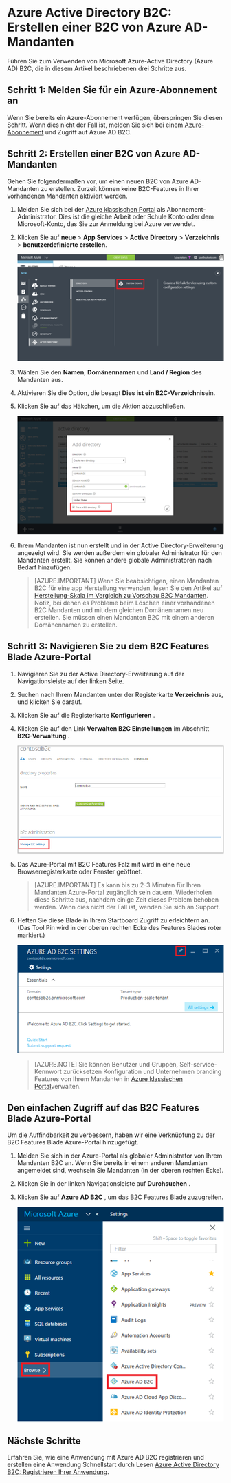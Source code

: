 <properties
    pageTitle="Azure Active Directory B2C: Erstellen einer Azure Active Directory B2C Mandanten | Microsoft Azure"
    description="Ein Thema zum Erstellen einer Azure Active Directory B2C-Mandanten"
    services="active-directory-b2c"
    documentationCenter=""
    authors="swkrish"
    manager="mbaldwin"
    editor="bryanla"/>

<tags
    ms.service="active-directory-b2c"
    ms.workload="identity"
    ms.tgt_pltfrm="na"
    ms.topic="article"
    ms.devlang="na"
    ms.date="08/30/2016"
    ms.author="swkrish"/>

# <a name="azure-active-directory-b2c-create-an-azure-ad-b2c-tenant"></a>Azure Active Directory B2C: Erstellen einer B2C von Azure AD-Mandanten

Führen Sie zum Verwenden von Microsoft Azure-Active Directory (Azure AD) B2C, die in diesem Artikel beschriebenen drei Schritte aus.

## <a name="step-1-sign-up-for-an-azure-subscription"></a>Schritt 1: Melden Sie für ein Azure-Abonnement an

Wenn Sie bereits ein Azure-Abonnement verfügen, überspringen Sie diesen Schritt. Wenn dies nicht der Fall ist, melden Sie sich bei einem [Azure-Abonnement](../active-directory/sign-up-organization.md) und Zugriff auf Azure AD B2C.

## <a name="step-2-create-an-azure-ad-b2c-tenant"></a>Schritt 2: Erstellen einer B2C von Azure AD-Mandanten

Gehen Sie folgendermaßen vor, um einen neuen B2C von Azure AD-Mandanten zu erstellen. Zurzeit können keine B2C-Features in Ihrer vorhandenen Mandanten aktiviert werden.

1. Melden Sie sich bei der [Azure klassischen Portal](https://manage.windowsazure.com/) als Abonnement-Administrator. Dies ist die gleiche Arbeit oder Schule Konto oder dem Microsoft-Konto, das Sie zur Anmeldung bei Azure verwendet.
2. Klicken Sie auf **neue** > **App Services** > **Active Directory** > **Verzeichnis** > **benutzerdefinierte erstellen**.

    ![Screenshot zum Starten, um einen Mandanten zu erstellen](./media/active-directory-b2c-get-started/new-directory.png)

3. Wählen Sie den **Namen**, **Domänennamen** und **Land / Region** des Mandanten aus.
4. Aktivieren Sie die Option, die besagt **Dies ist ein B2C-Verzeichnis**ein.
5. Klicken Sie auf das Häkchen, um die Aktion abzuschließen.

    ![Screenshot zum Erstellen eines Verzeichnisses B2C das Häkchen](./media/active-directory-b2c-get-started/create-b2c-directory.png)

6. Ihrem Mandanten ist nun erstellt und in der Active Directory-Erweiterung angezeigt wird. Sie werden außerdem ein globaler Administrator für den Mandanten erstellt. Sie können andere globale Administratoren nach Bedarf hinzufügen.

    > [AZURE.IMPORTANT]
    Wenn Sie beabsichtigen, einen Mandanten B2C für eine app Herstellung verwenden, lesen Sie den Artikel auf [Herstellung-Skala im Vergleich zu Vorschau B2C Mandanten](active-directory-b2c-reference-tenant-type.md). Notiz, bei denen es Probleme beim Löschen einer vorhandenen B2C Mandanten und mit dem gleichen Domänennamen neu erstellen. Sie müssen einen Mandanten B2C mit einem anderen Domänennamen zu erstellen.

## <a name="step-3-navigate-to-the-b2c-features-blade-on-the-azure-portal"></a>Schritt 3: Navigieren Sie zu dem B2C Features Blade Azure-Portal

1. Navigieren Sie zu der Active Directory-Erweiterung auf der Navigationsleiste auf der linken Seite.
2. Suchen nach Ihrem Mandanten unter der Registerkarte **Verzeichnis** aus, und klicken Sie darauf.
3. Klicken Sie auf die Registerkarte **Konfigurieren** .
4. Klicken Sie auf den Link **Verwalten B2C Einstellungen** im Abschnitt **B2C-Verwaltung** .

    ![Screenshot der Directory-Konfiguration für B2C](./media/active-directory-b2c-get-started/b2c-directory-configure-tab.png)

5. Das Azure-Portal mit B2C Features Falz mit wird in eine neue Browserregisterkarte oder Fenster geöffnet.

    > [AZURE.IMPORTANT]
    Es kann bis zu 2-3 Minuten für Ihren Mandanten Azure-Portal zugänglich sein dauern. Wiederholen diese Schritte aus, nachdem einige Zeit dieses Problem behoben werden. Wenn dies nicht der Fall ist, wenden Sie sich an Support.

6. Heften Sie diese Blade in Ihrem Startboard Zugriff zu erleichtern an. (Das Tool Pin wird in der oberen rechten Ecke des Features Blades roter markiert.)

    ![Screenshot des Blades B2C features](./media/active-directory-b2c-get-started/b2c-features-blade.png)

    > [AZURE.NOTE]
    Sie können Benutzer und Gruppen, Self-service-Kennwort zurücksetzen Konfiguration und Unternehmen branding Features von Ihrem Mandanten in [Azure klassischen Portal](https://manage.windowsazure.com/)verwalten.

## <a name="easy-access-to-the-b2c-features-blade-on-the-azure-portal"></a>Den einfachen Zugriff auf das B2C Features Blade Azure-Portal

Um die Auffindbarkeit zu verbessern, haben wir eine Verknüpfung zu der B2C Features Blade Azure-Portal hinzugefügt.

1. Melden Sie sich in der Azure-Portal als globaler Administrator von Ihrem Mandanten B2C an. Wenn Sie bereits in einem anderen Mandanten angemeldet sind, wechseln Sie Mandanten (in der oberen rechten Ecke).
2. Klicken Sie in der linken Navigationsleiste auf **Durchsuchen** .
3. Klicken Sie auf **Azure AD B2C** , um das B2C Features Blade zuzugreifen.

    ![Screenshot der durchsuchen zu B2C Features blade](./media/active-directory-b2c-get-started/b2c-browse.png)

## <a name="next-steps"></a>Nächste Schritte

Erfahren Sie, wie eine Anwendung mit Azure AD B2C registrieren und erstellen eine Anwendung Schnellstart durch Lesen [Azure Active Directory B2C: Registrieren Ihrer Anwendung](active-directory-b2c-app-registration.md).

